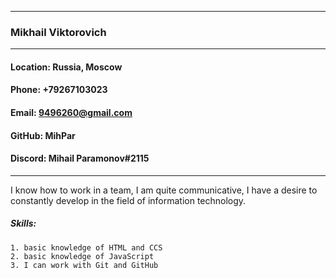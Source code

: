 ***
### Mikhail Viktorovich
---
#### Location: Russia, Moscow
#### Phone: +79267103023
#### Email: 9496260@gmail.com
#### GitHub: MihPar
#### Discord: Mihail Paramonov#2115
---
I know how to work in a team, I am quite communicative, I have a desire to constantly develop in the field of information technology.

##### Skills:
    1. basic knowledge of HTML and CCS
    2. basic knowledge of JavaScript
    3. I can work with Git and GitHub